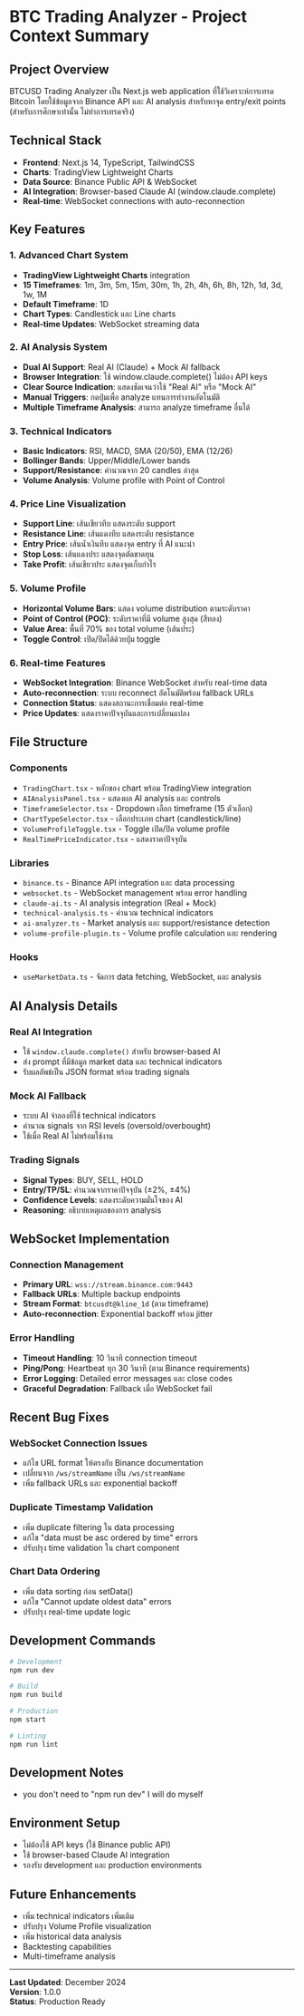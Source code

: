 # BTC Trading Analyzer - Project Context Summary

## Project Overview

BTCUSD Trading Analyzer เป็น Next.js web application ที่ใช้วิเคราะห์การเทรด Bitcoin โดยใช้ข้อมูลจาก Binance API และ AI analysis สำหรับหาจุด entry/exit points (สำหรับการศึกษาเท่านั้น ไม่ทำการเทรดจริง)

## Technical Stack

- **Frontend**: Next.js 14, TypeScript, TailwindCSS
- **Charts**: TradingView Lightweight Charts
- **Data Source**: Binance Public API & WebSocket
- **AI Integration**: Browser-based Claude AI (window.claude.complete)
- **Real-time**: WebSocket connections with auto-reconnection

## Key Features

### 1. Advanced Chart System

- **TradingView Lightweight Charts** integration
- **15 Timeframes**: 1m, 3m, 5m, 15m, 30m, 1h, 2h, 4h, 6h, 8h, 12h, 1d, 3d, 1w, 1M
- **Default Timeframe**: 1D
- **Chart Types**: Candlestick และ Line charts
- **Real-time Updates**: WebSocket streaming data

### 2. AI Analysis System

- **Dual AI Support**: Real AI (Claude) + Mock AI fallback
- **Browser Integration**: ใช้ window.claude.complete() ไม่ต้อง API keys
- **Clear Source Indication**: แสดงชัดเจนว่าใช้ "Real AI" หรือ "Mock AI"
- **Manual Triggers**: กดปุ่มเพื่อ analyze แทนการทำงานอัตโนมัติ
- **Multiple Timeframe Analysis**: สามารถ analyze timeframe อื่นได้

### 3. Technical Indicators

- **Basic Indicators**: RSI, MACD, SMA (20/50), EMA (12/26)
- **Bollinger Bands**: Upper/Middle/Lower bands
- **Support/Resistance**: คำนวณจาก 20 candles ล่าสุด
- **Volume Analysis**: Volume profile with Point of Control

### 4. Price Line Visualization

- **Support Line**: เส้นเขียวทึบ แสดงระดับ support
- **Resistance Line**: เส้นแดงทึบ แสดงระดับ resistance
- **Entry Price**: เส้นน้ำเงินทึบ แสดงจุด entry ที่ AI แนะนำ
- **Stop Loss**: เส้นแดงประ แสดงจุดตัดขาดทุน
- **Take Profit**: เส้นเขียวประ แสดงจุดเก็บกำไร

### 5. Volume Profile

- **Horizontal Volume Bars**: แสดง volume distribution ตามระดับราคา
- **Point of Control (POC)**: ระดับราคาที่มี volume สูงสุด (สีทอง)
- **Value Area**: พื้นที่ 70% ของ total volume (เส้นประ)
- **Toggle Control**: เปิด/ปิดได้ด้วยปุ่ม toggle

### 6. Real-time Features

- **WebSocket Integration**: Binance WebSocket สำหรับ real-time data
- **Auto-reconnection**: ระบบ reconnect อัตโนมัติพร้อม fallback URLs
- **Connection Status**: แสดงสถานะการเชื่อมต่อ real-time
- **Price Updates**: แสดงราคาปัจจุบันและการเปลี่ยนแปลง

## File Structure

### Components

- `TradingChart.tsx` - หลักของ chart พร้อม TradingView integration
- `AIAnalysisPanel.tsx` - แสดงผล AI analysis และ controls
- `TimeframeSelector.tsx` - Dropdown เลือก timeframe (15 ตัวเลือก)
- `ChartTypeSelector.tsx` - เลือกประเภท chart (candlestick/line)
- `VolumeProfileToggle.tsx` - Toggle เปิด/ปิด volume profile
- `RealTimePriceIndicator.tsx` - แสดงราคาปัจจุบัน

### Libraries

- `binance.ts` - Binance API integration และ data processing
- `websocket.ts` - WebSocket management พร้อม error handling
- `claude-ai.ts` - AI analysis integration (Real + Mock)
- `technical-analysis.ts` - คำนวณ technical indicators
- `ai-analyzer.ts` - Market analysis และ support/resistance detection
- `volume-profile-plugin.ts` - Volume profile calculation และ rendering

### Hooks

- `useMarketData.ts` - จัดการ data fetching, WebSocket, และ analysis

## AI Analysis Details

### Real AI Integration

- ใช้ `window.claude.complete()` สำหรับ browser-based AI
- ส่ง prompt ที่มีข้อมูล market data และ technical indicators
- รับผลลัพธ์เป็น JSON format พร้อม trading signals

### Mock AI Fallback

- ระบบ AI จำลองที่ใช้ technical indicators
- คำนวณ signals จาก RSI levels (oversold/overbought)
- ใช้เมื่อ Real AI ไม่พร้อมใช้งาน

### Trading Signals

- **Signal Types**: BUY, SELL, HOLD
- **Entry/TP/SL**: คำนวณจากราคาปัจจุบัน (±2%, ±4%)
- **Confidence Levels**: แสดงระดับความมั่นใจของ AI
- **Reasoning**: อธิบายเหตุผลของการ analysis

## WebSocket Implementation

### Connection Management

- **Primary URL**: `wss://stream.binance.com:9443`
- **Fallback URLs**: Multiple backup endpoints
- **Stream Format**: `btcusdt@kline_1d` (ตาม timeframe)
- **Auto-reconnection**: Exponential backoff พร้อม jitter

### Error Handling

- **Timeout Handling**: 10 วินาที connection timeout
- **Ping/Pong**: Heartbeat ทุก 30 วินาที (ตาม Binance requirements)
- **Error Logging**: Detailed error messages และ close codes
- **Graceful Degradation**: Fallback เมื่อ WebSocket fail

## Recent Bug Fixes

### WebSocket Connection Issues

- แก้ไข URL format ให้ตรงกับ Binance documentation
- เปลี่ยนจาก `/ws/streamName` เป็น `/ws/streamName`
- เพิ่ม fallback URLs และ exponential backoff

### Duplicate Timestamp Validation

- เพิ่ม duplicate filtering ใน data processing
- แก้ไข "data must be asc ordered by time" errors
- ปรับปรุง time validation ใน chart component

### Chart Data Ordering

- เพิ่ม data sorting ก่อน setData()
- แก้ไข "Cannot update oldest data" errors
- ปรับปรุง real-time update logic

## Development Commands

```bash
# Development
npm run dev

# Build
npm run build

# Production
npm start

# Linting
npm run lint
```

## Development Notes

- you don't need to "npm run dev" I will do myself

## Environment Setup

- ไม่ต้องใช้ API keys (ใช้ Binance public API)
- ใช้ browser-based Claude AI integration
- รองรับ development และ production environments

## Future Enhancements

- เพิ่ม technical indicators เพิ่มเติม
- ปรับปรุง Volume Profile visualization
- เพิ่ม historical data analysis
- Backtesting capabilities
- Multi-timeframe analysis

---

**Last Updated**: December 2024  
**Version**: 1.0.0  
**Status**: Production Ready
